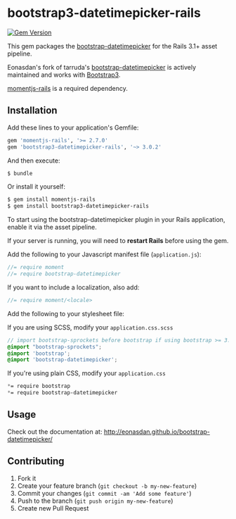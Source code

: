 # bootstrap3-datetimepicker-rails

[![Gem Version](https://badge.fury.io/rb/bootstrap3-datetimepicker-rails.png)](http://badge.fury.io/rb/bootstrap3-datetimepicker-rails)

This gem packages the [bootstrap-datetimepicker](https://github.com/Eonasdan/bootstrap-datetimepicker) for the Rails 3.1+ asset pipeline.

Eonasdan's fork of tarruda's [bootstrap-datetimepicker](https://github.com/tarruda/bootstrap-datetimepicker) is
actively maintained and works with [Bootstrap3](http://getbootstrap.com).

[momentjs-rails](https://github.com/derekprior/momentjs-rails) is a required dependency.

## Installation

Add these lines to your application's Gemfile:
```ruby
gem 'momentjs-rails', '>= 2.7.0'
gem 'bootstrap3-datetimepicker-rails', '~> 3.0.2'
```

And then execute:
```bash
$ bundle
```

Or install it yourself:
```bash
$ gem install momentjs-rails
$ gem install bootstrap3-datetimepicker-rails
```

To start using the bootstrap-datetimepicker plugin in your Rails application, enable it via the asset pipeline.

If your server is running, you will need to **restart Rails** before using the gem.

Add the following to your Javascript manifest file (`application.js`):
```js
//= require moment
//= require bootstrap-datetimepicker
```

If you want to include a localization, also add:
```js
//= require moment/<locale>
```

Add the following to your stylesheet file:

If you are using SCSS, modify your `application.css.scss`
```scss
// import bootstrap-sprockets before bootstrap if using bootstrap >= 3.2
@import "bootstrap-sprockets";
@import 'bootstrap';
@import 'bootstrap-datetimepicker';
```

If you're using plain CSS, modify your `application.css`
```css
*= require bootstrap
*= require bootstrap-datetimepicker
```

## Usage

Check out the documentation at: http://eonasdan.github.io/bootstrap-datetimepicker/

## Contributing

1. Fork it
2. Create your feature branch (`git checkout -b my-new-feature`)
3. Commit your changes (`git commit -am 'Add some feature'`)
4. Push to the branch (`git push origin my-new-feature`)
5. Create new Pull Request
